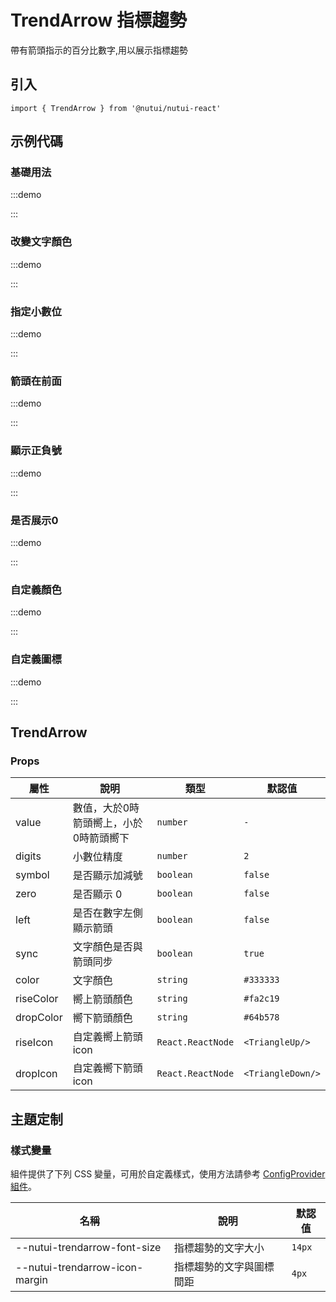 # TrendArrow 指標趨勢

帶有箭頭指示的百分比數字,用以展示指標趨勢

## 引入

```tsx
import { TrendArrow } from '@nutui/nutui-react'
```

## 示例代碼

### 基礎用法

:::demo

<CodeBlock src='h5/demo1.tsx'></CodeBlock>

:::

### 改變文字顏色

:::demo

<CodeBlock src='h5/demo2.tsx'></CodeBlock>

:::

### 指定小數位

:::demo

<CodeBlock src='h5/demo3.tsx'></CodeBlock>

:::

### 箭頭在前面

:::demo

<CodeBlock src='h5/demo4.tsx'></CodeBlock>

:::

### 顯示正負號

:::demo

<CodeBlock src='h5/demo5.tsx'></CodeBlock>

:::

### 是否展示0

:::demo

<CodeBlock src='h5/demo6.tsx'></CodeBlock>

:::

### 自定義顏色

:::demo

<CodeBlock src='h5/demo7.tsx'></CodeBlock>

:::

### 自定義圖標

:::demo

<CodeBlock src='h5/demo8.tsx'></CodeBlock>

:::

## TrendArrow

### Props

| 屬性 | 說明 | 類型 | 默認值 |
| --- | --- | --- | --- |
| value | 數值，大於0時箭頭嚮上，小於0時箭頭嚮下 | `number` | `-` |
| digits | 小數位精度 | `number` | `2` |
| symbol | 是否顯示加減號 | `boolean` | `false` |
| zero | 是否顯示 0 | `boolean` | `false` |
| left | 是否在數字左側顯示箭頭 | `boolean` | `false` |
| sync | 文字顏色是否與箭頭同步 | `boolean` | `true` |
| color | 文字顏色 | `string` | `#333333` |
| riseColor | 嚮上箭頭顏色 | `string` | `#fa2c19` |
| dropColor | 嚮下箭頭顏色 | `string` | `#64b578` |
| riseIcon | 自定義嚮上箭頭icon | `React.ReactNode` | `<TriangleUp/>` |
| dropIcon | 自定義嚮下箭頭icon | `React.ReactNode` | `<TriangleDown/>` |

## 主題定制

### 樣式變量

組件提供了下列 CSS 變量，可用於自定義樣式，使用方法請參考 [ConfigProvider 組件](#/zh-CN/component/configprovider)。

| 名稱 | 說明 | 默認值 |
| --- | --- | --- |
| \--nutui-trendarrow-font-size | 指標趨勢的文字大小 | `14px` |
| \--nutui-trendarrow-icon-margin | 指標趨勢的文字與圖標間距 | `4px` |
